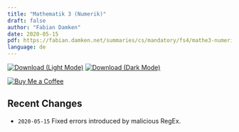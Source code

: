 ```yaml
---
title: "Mathematik 3 (Numerik)"
draft: false
author: "Fabian Damken"
date: 2020-05-15
pdf: https://fabian.damken.net/summaries/cs/mandatory/fs4/mathe3-numerik/mathe3-numerik-summary.pdf
language: de
---
```


[![Download (Light Mode)](/download.png)](mathe3-numerik-summary.pdf)
[![Download (Dark Mode)](/download-dark.png)](mathe3-numerik-summary-dark.pdf)

[![Buy Me a Coffee](/kofi.png)](https://ko-fi.com/fdamken)

## Recent Changes
- `2020-05-15` Fixed errors introduced by malicious RegEx.
